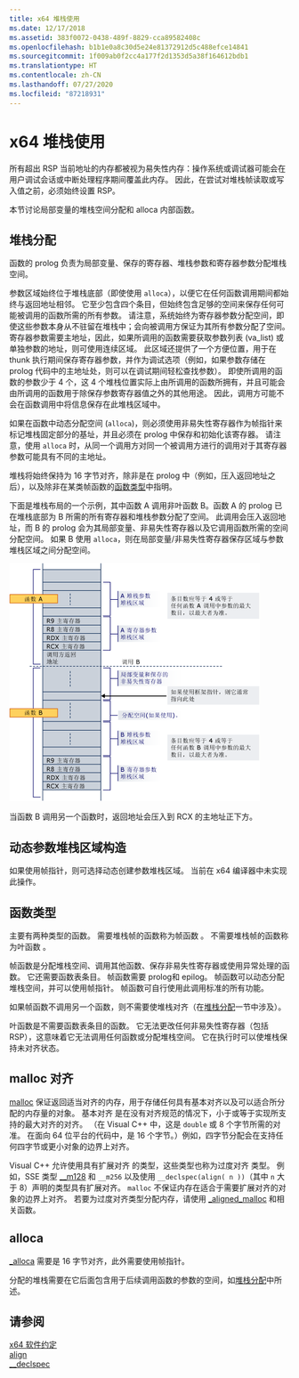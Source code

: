 ```yaml
---
title: x64 堆栈使用
ms.date: 12/17/2018
ms.assetid: 383f0072-0438-489f-8829-cca89582408c
ms.openlocfilehash: b1b1e0a8c30d5e24e81372912d5c488efce14841
ms.sourcegitcommit: 1f009ab0f2cc4a177f2d1353d5a38f164612bdb1
ms.translationtype: HT
ms.contentlocale: zh-CN
ms.lasthandoff: 07/27/2020
ms.locfileid: "87218931"
---
```

# <a name="x64-stack-usage"></a>x64 堆栈使用

所有超出 RSP 当前地址的内存都被视为易失性内存：操作系统或调试器可能会在用户调试会话或中断处理程序期间覆盖此内存。 因此，在尝试对堆栈帧读取或写入值之前，必须始终设置 RSP。

本节讨论局部变量的堆栈空间分配和 alloca  内部函数。

## <a name="stack-allocation"></a>堆栈分配

函数的 prolog 负责为局部变量、保存的寄存器、堆栈参数和寄存器参数分配堆栈空间。

参数区域始终位于堆栈底部（即使使用 `alloca`），以便它在任何函数调用期间都始终与返回地址相邻。 它至少包含四个条目，但始终包含足够的空间来保存任何可能被调用的函数所需的所有参数。 请注意，系统始终为寄存器参数分配空间，即使这些参数本身从不驻留在堆栈中；会向被调用方保证为其所有参数分配了空间。 寄存器参数需要主地址，因此，如果所调用的函数需要获取参数列表 (va_list) 或单独参数的地址，则可使用连续区域。 此区域还提供了一个方便位置，用于在 thunk 执行期间保存寄存器参数，并作为调试选项（例如，如果参数存储在 prolog 代码中的主地址处，则可以在调试期间轻松查找参数）。 即使所调用的函数的参数少于 4 个，这 4 个堆栈位置实际上由所调用的函数所拥有，并且可能会由所调用的函数用于除保存参数寄存器值之外的其他用途。  因此，调用方可能不会在函数调用中将信息保存在此堆栈区域中。

如果在函数中动态分配空间 (`alloca`)，则必须使用非易失性寄存器作为帧指针来标记堆栈固定部分的基址，并且必须在 prolog 中保存和初始化该寄存器。 请注意，使用 `alloca` 时，从同一个调用方对同一个被调用方进行的调用对于其寄存器参数可能具有不同的主地址。

堆栈将始终保持为 16 字节对齐，除非是在 prolog 中（例如，压入返回地址之后），以及除非在某类帧函数的[函数类型](#function-types)中指明。

下面是堆栈布局的一个示例，其中函数 A 调用非叶函数 B。函数 A 的 prolog 已在堆栈底部为 B 所需的所有寄存器和堆栈参数分配了空间。 此调用会压入返回地址，而 B 的 prolog 会为其局部变量、非易失性寄存器以及它调用函数所需的空间分配空间。 如果 B 使用 `alloca`，则在局部变量/非易失性寄存器保存区域与参数堆栈区域之间分配空间。

![AMD 转换示例](../build/media/vcamd_conv_ex_5.png "AMD 转换示例")

当函数 B 调用另一个函数时，返回地址会压入到 RCX 的主地址正下方。

## <a name="dynamic-parameter-stack-area-construction"></a>动态参数堆栈区域构造

如果使用帧指针，则可选择动态创建参数堆栈区域。 当前在 x64 编译器中未实现此操作。

## <a name="function-types"></a>函数类型

主要有两种类型的函数。 需要堆栈帧的函数称为帧函数  。 不需要堆栈帧的函数称为叶函数  。

帧函数是分配堆栈空间、调用其他函数、保存非易失性寄存器或使用异常处理的函数。 它还需要函数表条目。 帧函数需要 prolog和 epilog。 帧函数可以动态分配堆栈空间，并可以使用帧指针。 帧函数可自行使用此调用标准的所有功能。

如果帧函数不调用另一个函数，则不需要使堆栈对齐（在[堆栈分配](#stack-allocation)一节中涉及）。

叶函数是不需要函数表条目的函数。 它无法更改任何非易失性寄存器（包括 RSP），这意味着它无法调用任何函数或分配堆栈空间。 它在执行时可以使堆栈保持未对齐状态。

## <a name="malloc-alignment"></a>malloc 对齐

[malloc](../c-runtime-library/reference/malloc.md) 保证返回适当对齐的内存，用于存储任何具有基本对齐以及可以适合所分配的内存量的对象。 基本对齐  是在没有对齐规范的情况下，小于或等于实现所支持的最大对齐的对齐。 （在 Visual C++ 中，这是 `double` 或 8 个字节所需的对准。 在面向 64 位平台的代码中，是 16 个字节。）例如，四字节分配会在支持任何四字节或更小对象的边界上对齐。

Visual C++ 允许使用具有扩展对齐  的类型，这些类型也称为过度对齐  类型。 例如，SSE 类型 [__m128](../cpp/m128.md) 和 `__m256` 以及使用 `__declspec(align( n ))`（其中 `n` 大于 8）声明的类型具有扩展对齐。 `malloc` 不保证内存在适合于需要扩展对齐的对象的边界上对齐。 若要为过度对齐类型分配内存，请使用 [_aligned_malloc](../c-runtime-library/reference/aligned-malloc.md) 和相关函数。

## <a name="alloca"></a>alloca

[_alloca](../c-runtime-library/reference/alloca.md) 需要是 16 字节对齐，此外需要使用帧指针。

分配的堆栈需要在它后面包含用于后续调用函数的参数的空间，如[堆栈分配](#stack-allocation)中所述。

## <a name="see-also"></a>请参阅

[x64 软件约定](../build/x64-software-conventions.md)<br/>
[align](../cpp/align-cpp.md)<br/>
[__declspec](../cpp/declspec.md)
